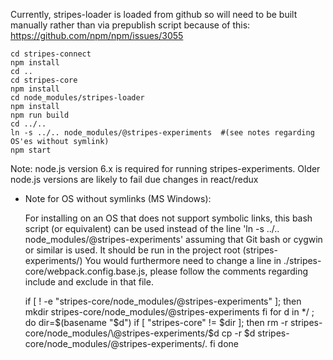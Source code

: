 Currently, stripes-loader is loaded from github so will need to be built manually rather than via prepublish script because of this:
https://github.com/npm/npm/issues/3055

    cd stripes-connect
    npm install
    cd ..
    cd stripes-core
    npm install
    cd node_modules/stripes-loader
    npm install
    npm run build
    cd ../..
    ln -s ../.. node_modules/@stripes-experiments  #(see notes regarding OS'es without symlink)
    npm start

Note: node.js version 6.x is required for running stripes-experiments. Older node.js 
versions are likely to fail due changes in react/redux



* Note for OS without symlinks (MS Windows): 

  For installing on an OS that does not support symbolic links,
  this bash script (or equivalent) can be used instead of the line
    'ln -s ../.. node_modules/@stripes-experiments' 
  assuming that Git bash or cygwin or similar is used. 
  It should be run in the project root (stripes-experiments/)
  You would furthermore need to change a line in ./stripes-core/webpack.config.base.js,
  please follow the comments regarding include and exclude in that file. 

   if [ ! -e "stripes-core/node_modules/\@stripes-experiments" ]; then
     mkdir stripes-core/node_modules/\@stripes-experiments
   fi
   for d in */ ; do
     dir=$(basename "$d")
     if [ "stripes-core" != $dir ]; then
       rm -r stripes-core/node_modules/\@stripes-experiments/$d
       cp -r $d stripes-core/node_modules/\@stripes-experiments/.
     fi
   done
